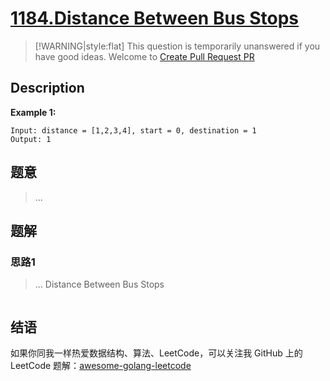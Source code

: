# [1184.Distance Between Bus Stops][title]

> [!WARNING|style:flat]
> This question is temporarily unanswered if you have good ideas. Welcome to [Create Pull Request PR](https://github.com/kylesliu/awesome-golang-algorithm)

## Description

**Example 1:**

```
Input: distance = [1,2,3,4], start = 0, destination = 1
Output: 1
```

## 题意
> ...

## 题解

### 思路1
> ...
Distance Between Bus Stops
```go
```


## 结语

如果你同我一样热爱数据结构、算法、LeetCode，可以关注我 GitHub 上的 LeetCode 题解：[awesome-golang-leetcode][me]

[title]: https://leetcode.com/problems/distance-between-bus-stops/
[me]: https://github.com/kylesliu/awesome-golang-algorithm
